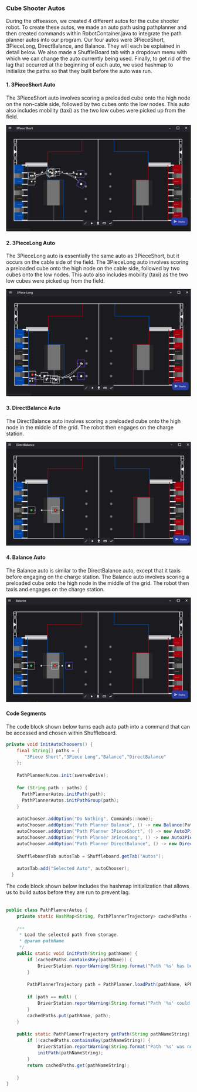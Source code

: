 ### Cube Shooter Autos

During the offseason, we created 4 different autos for the cube shooter robot. To create these autos, we made an auto path using pathplanner and then created commands within RobotContainer.java to integrate the path planner autos into our program. Our four autos were 3PieceShort, 3PieceLong, DirectBalance, and Balance. They will each be explained in detail below. We also made a ShuffleBoard tab with a dropdown menu with which we can change the auto currently being used. Finally, to get rid of the lag that occurred at the beginning of each auto, we used hashmap to initialize the paths so that they built before the auto was run.


#### 1. 3PieceShort Auto

The 3PieceShort auto involves scoring a preloaded cube onto the high node on the non-cable side, followed by two cubes onto the low nodes. This auto also includes mobility (taxi) as the two low cubes were picked up from the field.

![3PieceShort Auto](https://github.com/nerdherd/Documentation/blob/main/source/images/Offseason/Prog/3PieceShortPathPlannerAuto.PNG)​

#### 2. 3PieceLong Auto

The 3PieceLong auto is essentially the same auto as 3PieceShort, but it occurs on the cable side of the field. The 3PieceLong auto involves scoring a preloaded cube onto the high node on the cable side, followed by two cubes onto the low nodes. This auto also includes mobility (taxi) as the two low cubes were picked up from the field.

![3PieceLong Auto](https://github.com/nerdherd/Documentation/blob/main/source/images/Offseason/Prog/3PieceLongPathPlannerAuto.PNG)​

#### 3. DirectBalance Auto

The DirectBalance auto involves scoring a preloaded cube onto the high node in the middle of the grid. The robot then engages on the charge station.

![DirectBalance Auto](https://github.com/nerdherd/Documentation/blob/main/source/images/Offseason/Prog/DirectBalancePathPlannerAuto.PNG)​

#### 4. Balance Auto

The Balance auto is similar to the DirectBalance auto, except that it taxis before engaging on the charge station. The Balance auto involves scoring a preloaded cube onto the high node in the middle of the grid. The robot then taxis and engages on the charge station.

![Balance Auto](https://github.com/nerdherd/Documentation/blob/main/source/images/Offseason/Prog/BalancePathPlannerAuto.PNG)​

#### Code Segments

The code block shown below turns each auto path into a command that can be accessed and chosen within Shuffleboard. 

```java
private void initAutoChoosers() {
    final String[] paths = {
       "3Piece Short","3Piece Long","Balance","DirectBalance"
    };
    
    PathPlannerAutos.init(swerveDrive);

    for (String path : paths) {
      PathPlannerAutos.initPath(path);
      PathPlannerAutos.initPathGroup(path);
    }

    autoChooser.addOption("Do Nothing", Commands::none);
    autoChooser.addOption("Path Planner Balance", () -> new Balance(PathPlannerAutos.autoBuilder, swerveDrive, shooter, wrist));
    autoChooser.addOption("Path Planner 3PieceShort", () -> new Auto3PieceShort(PathPlannerAutos.autoBuilder,swerveDrive, shooter, wrist));
    autoChooser.addOption("Path Planner 3PieceLong", () -> new Auto3PieceLong(PathPlannerAutos.autoBuilder, swerveDrive, shooter, wrist));
    autoChooser.addOption("Path Planner DirectBalance", () -> new DirectBalance(PathPlannerAutos.autoBuilder, swerveDrive, shooter, wrist));

    ShuffleboardTab autosTab = Shuffleboard.getTab("Autos");

    autosTab.add("Selected Auto", autoChooser);
  }

```

The code block shown below includes the hashmap initialization that allows us to build autos before they are run to prevent lag.

```java

public class PathPlannerAutos {
    private static HashMap<String, PathPlannerTrajectory> cachedPaths = new HashMap<>();

    /**
     * Load the selected path from storage.
     * @param pathName
     */
    public static void initPath(String pathName) {
        if (cachedPaths.containsKey(pathName)) {
            DriverStation.reportWarning(String.format("Path '%s' has been loaded more than once.", pathName), true);
        }

        PathPlannerTrajectory path = PathPlanner.loadPath(pathName, kPPPathConstraints);

        if (path == null) {
            DriverStation.reportWarning(String.format("Path '%s' could not be loaded!", pathName), true);
        }
        cachedPaths.put(pathName, path);
    }
    
    public static PathPlannerTrajectory getPath(String pathNameString) {
        if (!cachedPaths.containsKey(pathNameString)) {
            DriverStation.reportWarning(String.format("Path '%s' was not pre-loaded into memory, which may cause lag during the Autonomous Period.", pathNameString), true);
            initPath(pathNameString);
        }
        return cachedPaths.get(pathNameString);
        
    }
}
```
